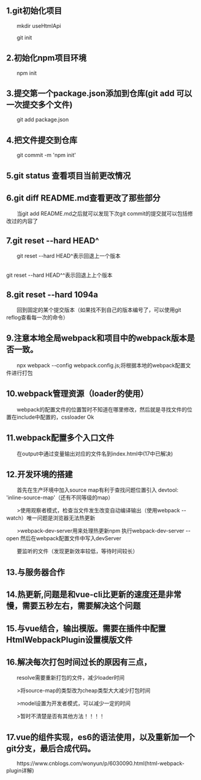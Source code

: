 <style>
  p{
    text-indent: 2em;
  }
</style>
<h2>1.git初始化项目 </h2>
<p>mkdir useHtmlApi</p>
<p>git init</p>
<h2>2.初始化npm项目环境</h2>
<p>npm init</p>
<h2>3.提交第一个package.json添加到仓库(git add 可以一次提交多个文件)</h2>
<p>git add package.json</p>
<h2>4.把文件提交到仓库</h2>
<p>git commit -m 'npm init'</p>
<h2>5.git status 查看项目当前更改情况</h2>
<h2>6.git diff README.md查看更改了那些部分</h2>
<p>当git add README.md之后就可以发现下次git commit的提交就可以包括修改过的内容了</p>
<h2>7.git reset --hard HEAD^</h2>
<p>git reset --hard HEAD^表示回退上一个版本</p>
<br> git reset --hard HEAD^^表示回退上上个版本
<h2>8.git reset --hard 1094a</h2>
<p>回到固定的某个提交版本（如果找不到自己的版本编号了，可以使用git reflog查看每一次的命令）</p>
<h2>9.注意本地全局webpack和项目中的webpack版本是否一致。</h2>
<p>npx webpack --config webpack.config.js;将根据本地的webpack配置文件进行打包</p>
<h2>10.webpack管理资源（loader的使用）</h2>
<p>webpack的配置文件的位置暂时不知道在哪里修改，然后就是寻找文件的位置在include中配置的，cssloader Ok</p>
<h2>11.webpack配置多个入口文件</h2>
<p>在output中通过变量输出对应的文件名到index.html中(17中已解决)</p>
<h2>12.开发环境的搭建</h2>
<p>首先在生产环境中加入source map有利于查找问题位置引入 devtool: 'inline-source-map'（还有不同等级的map）</p>
<p>>使用观察者模式，检查当文件发生改变自动编译输出（使用webpack --watch）唯一问题是浏览器无法热更新</p>
<p>>webpack-dev-server用来处理热更新npm 执行webpack-dev-server --open 然后在webpack配置文件中写入devServer</p>
<p>要监听的文件（发现更新效率较低，等待时间较长）</p>
<h2>13.与服务器合作</h2>
<h2>14.热更新,问题是和vue-cli比更新的速度还是非常慢，需要五秒左右，需要解决这个问题</h2>
<h2>15.与vue结合，输出模版。需要在插件中配置HtmlWebpackPlugin设置模版文件</h2>
<h2>16.解决每次打包时间过长的原因有三点，</h2>
<p>resolve需要重新打包的文件，减少loader时间</p>
<p>>将source-map的类型改为cheap类型大大减少打包时间</p>
<p>>model设置为开发者模式，可以减少一定的时间</p>
<p>>暂时不清楚是否有其他方法！！！！</p>
<h2>17.vue的组件实现，es6的语法使用，以及重新加一个git分支，最后合成代码。</h2>
<p>https://www.cnblogs.com/wonyun/p/6030090.html(html-webpack-plugin详解)</p>